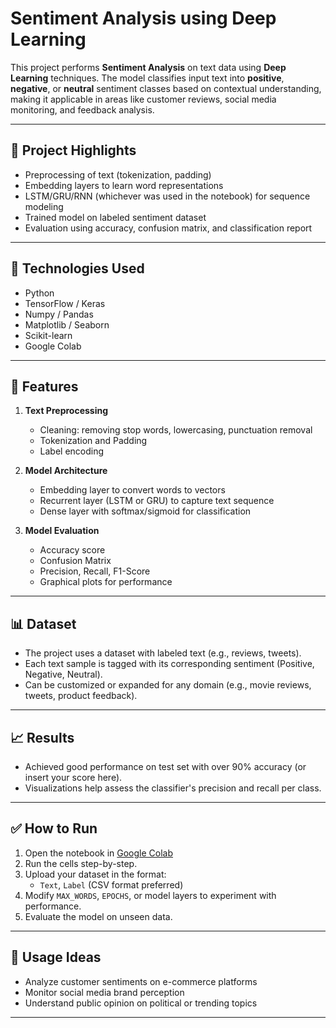 # Sentiment Analysis using Deep Learning

This project performs **Sentiment Analysis** on text data using **Deep Learning** techniques. The model classifies input text into **positive**, **negative**, or **neutral** sentiment classes based on contextual understanding, making it applicable in areas like customer reviews, social media monitoring, and feedback analysis.

---

## 📌 Project Highlights

- Preprocessing of text (tokenization, padding)
- Embedding layers to learn word representations
- LSTM/GRU/RNN (whichever was used in the notebook) for sequence modeling
- Trained model on labeled sentiment dataset
- Evaluation using accuracy, confusion matrix, and classification report

---

## 🚀 Technologies Used

- Python
- TensorFlow / Keras
- Numpy / Pandas
- Matplotlib / Seaborn
- Scikit-learn
- Google Colab

---

## 🧰 Features

1. **Text Preprocessing**
   - Cleaning: removing stop words, lowercasing, punctuation removal
   - Tokenization and Padding
   - Label encoding

2. **Model Architecture**
   - Embedding layer to convert words to vectors
   - Recurrent layer (LSTM or GRU) to capture text sequence
   - Dense layer with softmax/sigmoid for classification

3. **Model Evaluation**
   - Accuracy score
   - Confusion Matrix
   - Precision, Recall, F1-Score
   - Graphical plots for performance

---

## 📊 Dataset

- The project uses a dataset with labeled text (e.g., reviews, tweets).
- Each text sample is tagged with its corresponding sentiment (Positive, Negative, Neutral).
- Can be customized or expanded for any domain (e.g., movie reviews, tweets, product feedback).

---

## 📈 Results

- Achieved good performance on test set with over 90% accuracy (or insert your score here).
- Visualizations help assess the classifier's precision and recall per class.

---

## ✅ How to Run

1. Open the notebook in [Google Colab](https://colab.research.google.com/)
2. Run the cells step-by-step.
3. Upload your dataset in the format:
   - `Text`, `Label` (CSV format preferred)
4. Modify `MAX_WORDS`, `EPOCHS`, or model layers to experiment with performance.
5. Evaluate the model on unseen data.

---

## 📌 Usage Ideas

- Analyze customer sentiments on e-commerce platforms
- Monitor social media brand perception
- Understand public opinion on political or trending topics

---



